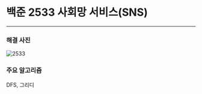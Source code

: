 # 백준 2533 사회망 서비스(SNS)

---

### 해결 사진

![2533](https://user-images.githubusercontent.com/69099083/93220340-52dc7480-f7a7-11ea-9f23-52519c719b21.png)

### 주요 알고리즘

DFS, 그리디
